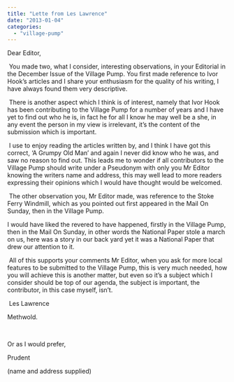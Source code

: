 ```yaml
---
title: "Lette from Les Lawrence"
date: "2013-01-04"
categories: 
  - "village-pump"
---
```


Dear Editor,

 You made two, what I consider, interesting observations, in your Editorial in the December Issue of the Village Pump. You first made reference to Ivor Hook’s articles and I share your enthusiasm for the quality of his writing, I have always found them very descriptive.

 There is another aspect which I think is of interest, namely that Ivor Hook has been contributing to the Village Pump for a number of years and I have yet to find out who he is, in fact he for all I know he may well be a she, in any event the person in my view is irrelevant, it’s the content of the submission which is important.

 I use to enjoy reading the articles written by, and I think I have got this correct, ‘A Grumpy Old Man’ and again I never did know who he was, and saw no reason to find out. This leads me to wonder if all contributors to the Village Pump should write under a Pseudonym with only you Mr Editor knowing the writers name and address, this may well lead to more readers expressing their opinions which I would have thought would be welcomed.

 The other observation you, Mr Editor made, was reference to the Stoke Ferry Windmill, which as you pointed out first appeared in the Mail On Sunday, then in the Village Pump.

I would have liked the revered to have happened, firstly in the Village Pump, then in the Mail On Sunday, in other words the National Paper stole a march on us, here was a story in our back yard yet it was a National Paper that drew our attention to it.

 All of this supports your comments Mr Editor, when you ask for more local features to be submitted to the Village Pump, this is very much needed, how you will achieve this is another matter, but even so it’s a subject which I consider should be top of our agenda, the subject is important, the contributor, in this case myself, isn’t.

 Les Lawrence

Methwold.

 

Or as I would prefer,

Prudent

(name and address supplied)
